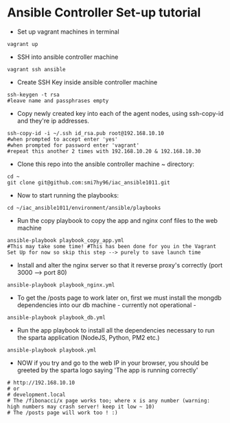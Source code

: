# Ansible Controller Set-up tutorial

- Set up vagrant machines in terminal
```
vagrant up
```
- SSH into ansible controller machine
```
vagrant ssh ansible
```
- Create SSH Key inside ansible controller machine
```
ssh-keygen -t rsa
#leave name and passphrases empty
```
- Copy newly created key into each of the agent nodes, using ssh-copy-id and they're ip addresses.
```
ssh-copy-id -i ~/.ssh id_rsa.pub root@192.168.10.10
#when prompted to accept enter 'yes'
#when prompted for password enter 'vagrant'
#repeat this another 2 times with 192.168.10.20 & 192.168.10.30
```
- Clone this repo into the ansible controller machine ~ directory:
```
cd ~
git clone git@github.com:smi7hy96/iac_ansible1011.git
```
- Now to start running the playbooks:
```
cd ~/iac_ansible1011/environment/ansible/playbooks
```
- Run the copy playbook to copy the app and nginx conf files to the web machine
```
ansible-playbook playbook_copy_app.yml
#This may take some time! #This has been done for you in the Vagrant Set Up for now so skip this step --> purely to save launch time
```
- Install and alter the nginx server so that it reverse proxy's correctly (port 3000 --> port 80)
```
ansible-playbook playbook_nginx.yml
```
- To get the /posts page to work later on, first we must install the mongdb dependencies into our db machine - currently not operational -
```
ansible-playbook playbook_db.yml
```
- Run the app playbook to install all the dependencies necessary to run the sparta application (NodeJS, Python, PM2 etc.)
```
ansible-playbook playbook.yml
```
- NOW if you try and go to the web IP in your browser, you should be greeted by the sparta logo saying 'The app is running correctly'
```
# http://192.168.10.10
# or
# development.local
# The /fibonacci/x page works too; where x is any number (warning: high numbers may crash server! keep it low ~ 10)
# The /posts page will work too ! :)
```
